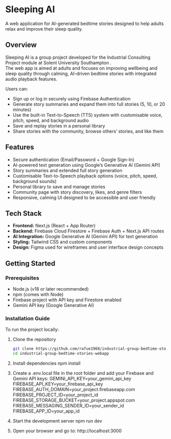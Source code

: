 # Sleeping AI
A web application for AI-generated bedtime stories designed to help adults relax and improve their sleep quality.

## Overview
Sleeping AI is a group project developed for the Industrial Consulting Project module at Solent University Southampton .  
The web app is aimed at adults and focuses on improving wellbeing and sleep quality through calming, AI-driven bedtime stories with integrated audio playback features.  

Users can:  
- Sign up or log in securely using Firebase Authentication  
- Generate story summaries and expand them into full stories (5, 10, or 20 minutes)  
- Use the built-in Text-to-Speech (TTS) system with customisable voice, pitch, speed, and background audio  
- Save and replay stories in a personal library  
- Share stories with the community, browse others’ stories, and like them  

## Features
- Secure authentication (Email/Password + Google Sign-In)  
- AI-powered text generation using Google’s Generative AI (Gemini API)  
- Story summaries and extended full story generation  
- Customisable Text-to-Speech playback options (voice, pitch, speed, background sounds)  
- Personal library to save and manage stories  
- Community page with story discovery, likes, and genre filters  
- Responsive, calming UI designed to be accessible and user friendly  

## Tech Stack
- **Frontend:** Next.js (React + App Router)  
- **Backend:** Firebase Cloud Firestore + Firebase Auth + Next.js API routes  
- **AI Integration:** Google Generative AI (Gemini API) for text generation  
- **Styling:** Tailwind CSS and custom components  
- **Design:** Figma used for wireframes and user interface design concepts  

## Getting Started

### Prerequisites
- Node.js (v18 or later recommended)  
- npm (comes with Node)  
- Firebase project with API key and Firestore enabled  
- Gemini API key (Google Generative AI)  

### Installation Guide

To run the project locally:

1. Clone the repository  
   ```bash
   git clone https://github.com/rafue1968/industrial-group-bedtime-stories-webapp.git
   cd industrial-group-bedtime-stories-webapp

2. Install dependencies
npm install

3. Create a .env.local file in the root folder and add your Firebase and Gemini API keys:
GEMINI_API_KEY=your_gemini_api_key
FIREBASE_API_KEY=your_firebase_api_key
FIREBASE_AUTH_DOMAIN=your_project.firebaseapp.com
FIREBASE_PROJECT_ID=your_project_id
FIREBASE_STORAGE_BUCKET=your_project.appspot.com
FIREBASE_MESSAGING_SENDER_ID=your_sender_id
FIREBASE_APP_ID=your_app_id


4. Start the development server
npm run dev


5. Open your browser and go to:
http://localhost:3000
